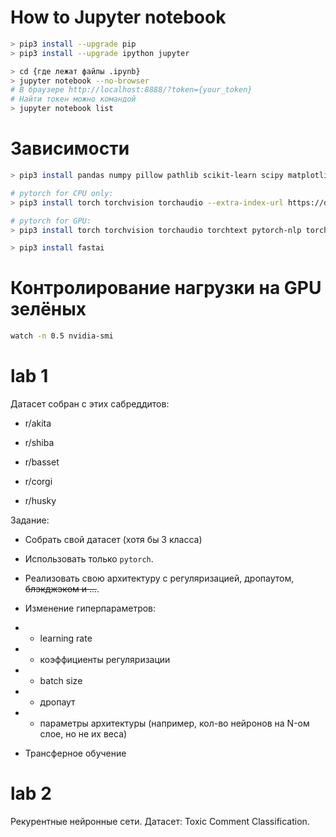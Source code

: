 # How to Jupyter notebook

``` bash
> pip3 install --upgrade pip
> pip3 install --upgrade ipython jupyter

> cd {где лежат файлы .ipynb}
> jupyter notebook --no-browser
# В браузере http://localhost:8888/?token={your_token}
# Найти токен можно командой
> jupyter notebook list
```

# Зависимости

``` bash
> pip3 install pandas numpy pillow pathlib scikit-learn scipy matplotlib

# pytorch for CPU only:
> pip3 install torch torchvision torchaudio --extra-index-url https://download.pytorch.org/whl/cpu

# pytorch for GPU:
> pip3 install torch torchvision torchaudio torchtext pytorch-nlp torchsummary

> pip3 install fastai
```

# Контролирование нагрузки на GPU зелёных

``` bash
watch -n 0.5 nvidia-smi
```

# lab 1

Датасет собран с этих сабреддитов:

- r/akita

- r/shiba

- r/basset

- r/corgi

- r/husky

Задание:

- Собрать свой датасет (хотя бы 3 класса)

- Использовать только `pytorch`.

- Реализовать свою архитектуру с регуляризацией, дропаутом, ~~блэкджэком и ...~~.

- Изменение гиперпараметров:

- - learning rate

- - коэффициенты регуляризации

- - batch size

- - дропаут

- - параметры архитектуры (например, кол-во нейронов на N-ом слое, но не их веса)

- Трансферное обучение

# lab 2

Рекурентные нейронные сети. Датасет: Toxic Comment Classification.

